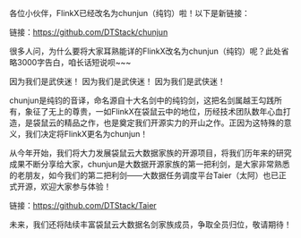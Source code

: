 各位小伙伴，FlinkX已经改名为chunjun（纯钧）啦！以下是新链接：

链接：https://github.com/DTStack/chunjun

很多人问，为什么要将大家耳熟能详的FlinkX改名为chunjun（纯钧）呢？此处省略3000字告白，咱长话短说呗~~~

因为我们是武侠迷！ 因为我们是武侠迷！ 因为我们是武侠迷！

chunjun是纯钧的音译，命名源自十大名剑中的纯钧剑，这把名剑属越王勾践所有，象征了无上的尊贵，一如FlinkX在袋鼠云中的地位，历经技术团队数年心血打造，是袋鼠云的精品之作，也是奠定我们开源实力的开山之作。正因为这特殊的意义，我们决定将FlinkX更名为chunjun！

从今年开始，我们将大力发展袋鼠云大数据家族的开源项目，将我们历年来的研究成果不断分享给大家，chunjun是大数据开源家族的第一把利剑，是大家非常熟悉的老朋友，如今我们的第二把利剑——大数据任务调度平台Taier（太阿）也已正式开源，欢迎大家参与体验！

链接：https://github.com/DTStack/Taier

未来，我们还将陆续丰富袋鼠云大数据名剑家族成员，争取全员归位，敬请期待！

